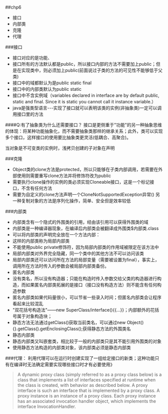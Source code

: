 ##chp6
- 接口
- 内部类
- 克隆
- 代理

###接口
- 接口对应的是功能、
- 接口所有的方法默认都是public，所以接口内部的方法不需要加上public；但是在实现类中，则必须加上public(前面说过子类的方法的可见性不能够低于父类)
- 接口中的域都默认为是public static final
- 接口中的内部类默认为public static
- 接口中不含实例域（variables declared in interface are by default public, static and final. Since it is static you cannot call it instance variable.）
- java是强类型语言---实现了接口就可以表明该类的实例(非抽象类)一定可以调用接口里的方法

####Q:有了抽象类为什么还需要接口？
接口是更侧重于"功能"的另一种抽象思维的体现：将某种功能抽象化，而不需要抽象类那样的继承关系；此外，类可以实现多个接口，这样接口的使用要比抽象类更灵活(低耦合、高聚合)。

当对象是不可变类的实例时，浅拷贝创建的子对象在声明


###克隆
- Object类的clone方法是protected，所以只能够在子类内部调用，若需要在外部使用则需要重写clone方法并将修饰符改为public
- 需要执行clone操作的实例的类必须实现Cloneable接口，这是一个标记接口，不含有任何方法
- 需要为自定义的clone方法声明一个CloneNotSupportedException异常()
 另一种复制对象的方法是序列化操作，简单、安全但是效率较低



###内部类
- 内部类含有一个隐式的外围类的引用，经由该引用可以获得外围类的域
- 内部类是一种编译器现象，在编译后内部类会被翻译成外围类$内部类.class
- 可以将内部类的声明完全放在一个方法内部：
 - 这样的内部类称为局部内部类
 - 不能使用public private修饰符，因为局部内部类的作用域被限定在该方法中
 - 局部内部类对外界完全隐藏，同一个类中的其他方法不可以访问该类
 - 局部内部类还可以访问所在方法的局部变量（需要被设置为final），事实上，调用所在方法时传入的参数会被局部内部类备份。
- 匿名内部类
 - 没有类名，所以没有构造器；只能在构造时传入参数交给父类的构造器进行构造，而如果匿名内部类拓展的是接口（接口没有构造方法）则不能含有任何构造参数
 - 匿名内部类如果代码量很小，可以节省一些录入时间；但匿名内部类会让程序看起来比较混乱
 - "双花括号构造法"——new SuperClass/interface(){{...}}；内部额外的花括号属于对象构造块；
 - 静态方法无法通过getClass()获取当前类名，可以通过new Object(){}.getClass().getEnclosingClass();获得静态方法的外围类名
- 静态内部类 
 - 静态内部类又叫嵌套类，相比较于一般的内部类只是其不能引用外围类的对象
 - 使用静态方法构造的内部类对象，该内部类必须是静态内部类

###代理：
利用代理可以在运行时创建实现了一组给定接口的新类；这种功能只有在编译时无法确定需要实现哪些接口时才有必要使用》 
> A dynamic proxy class (simply referred to as a proxy class below) is a class that implements a list of interfaces specified at runtime when the class is created, with behavior as described below. A proxy interface is such an interface that is implemented by a proxy class. A proxy instance is an instance of a proxy class. Each proxy instance has an associated invocation handler object, which implements the interface InvocationHandler.  
